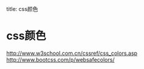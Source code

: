 title: css颜色 

#  css颜色 
http://www.w3school.com.cn/cssref/css_colors.asp
http://www.bootcss.com/p/websafecolors/
